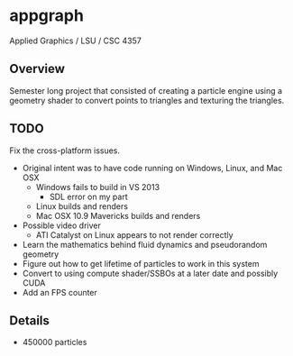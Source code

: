 appgraph
========

Applied Graphics / LSU / CSC 4357

Overview
--------

Semester long project that consisted of creating a particle engine
using a geometry shader to convert points to triangles and texturing
the triangles.

TODO
----

Fix the cross-platform issues.

* Original intent was to have code running on Windows, Linux, and Mac OSX
	* Windows fails to build in VS 2013
		* SDL error on my part
	* Linux builds and renders
	* Mac OSX 10.9 Mavericks builds and renders
* Possible video driver
	* ATI Catalyst on Linux appears to not render correctly
* Learn the mathematics behind fluid dynamics and pseudorandom geometry
* Figure out how to get lifetime of particles to work in this system
* Convert to using compute shader/SSBOs at a later date and possibly CUDA
* Add an FPS counter

Details
-------

* 450000 particles